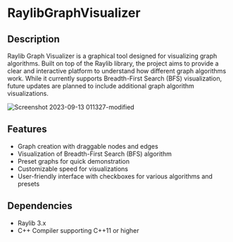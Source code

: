# RaylibGraphVisualizer

## Description
Raylib Graph Visualizer is a graphical tool designed for visualizing graph algorithms. Built on top of the Raylib library, the project aims to provide a clear and interactive platform to understand how different graph algorithms work. While it currently supports Breadth-First Search (BFS) visualization, future updates are planned to include additional graph algorithm visualizations.

![Screenshot 2023-09-13 011327-modified](https://github.com/Tyler-JP/RaylibGraphVisualizer/assets/38478767/c2bb6bef-ae71-41cf-86f4-cc00c08ade88)

## Features
* Graph creation with draggable nodes and edges
* Visualization of Breadth-First Search (BFS) algorithm
* Preset graphs for quick demonstration
* Customizable speed for visualizations
* User-friendly interface with checkboxes for various algorithms and presets

## Dependencies
* Raylib 3.x
* C++ Compiler supporting C++11 or higher
